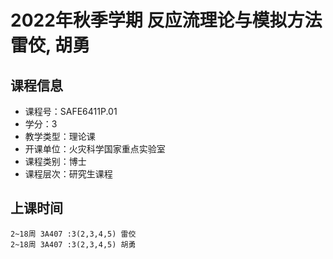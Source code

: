# 2022年秋季学期 反应流理论与模拟方法 雷佼, 胡勇






## 课程信息

- 课程号：SAFE6411P.01
- 学分：3
- 教学类型：理论课
- 开课单位：火灾科学国家重点实验室
- 课程类别：博士
- 课程层次：研究生课程

## 上课时间

```
2~18周 3A407 :3(2,3,4,5) 雷佼
2~18周 3A407 :3(2,3,4,5) 胡勇
```

